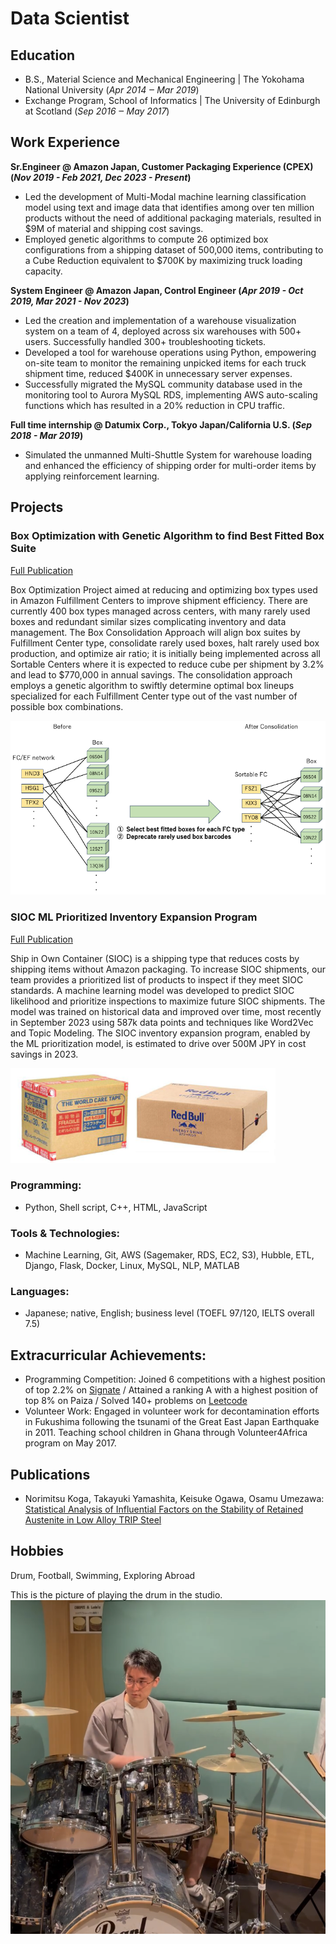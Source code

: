 # Data Scientist

## Education	 			        		
- B.S., Material Science and Mechanical Engineering | The Yokohama National University (_Apr 2014 ‒ Mar 2019_)
- Exchange Program, School of Informatics | The University of Edinburgh at Scotland (_Sep 2016 ‒ May 2017_)

## Work Experience
**Sr.Engineer @ Amazon Japan, Customer Packaging Experience (CPEX) (_Nov 2019 - Feb 2021, Dec 2023 - Present_)**
- Led the development of Multi-Modal machine learning classification model using text and image data that identifies among over ten million products without the need of additional packaging materials, resulted in $9M of material and shipping cost savings.
- Employed genetic algorithms to compute 26 optimized box configurations from a shipping dataset of 500,000 items, contributing to a Cube Reduction equivalent to $700K by maximizing truck loading capacity.

**System Engineer @ Amazon Japan, Control Engineer (_Apr 2019 - Oct 2019, Mar 2021 - Nov 2023_)**
- Led the creation and implementation of a warehouse visualization system on a team of 4, deployed across six warehouses with 500+ users. Successfully handled 300+ troubleshooting tickets.
- Developed a tool for warehouse operations using Python, empowering on-site team to monitor the remaining unpicked items for each truck shipment time, reduced $400K in unnecessary server expenses.
- Successfully migrated the MySQL community database used in the monitoring tool to Aurora MySQL RDS, implementing AWS auto-scaling functions which has resulted in a 20% reduction in CPU traffic.

**Full time internship @ Datumix Corp., Tokyo Japan/California U.S. (_Sep 2018 - Mar 2019_)**
- Simulated the unmanned Multi-Shuttle System for warehouse loading and enhanced the efficiency of shipping order for multi-order items by applying reinforcement learning.

## Projects
### Box Optimization with Genetic Algorithm to find Best Fitted Box Suite
[Full Publication](/box-opt-project)

Box Optimization Project aimed at reducing and optimizing box types used in Amazon Fulfillment Centers to improve shipment efficiency. There are currently 400 box types managed across centers, with many rarely used boxes and redundant similar sizes complicating inventory and data management. The Box Consolidation Approach will align box suites by Fulfillment Center type, consolidate rarely used boxes, halt rarely used box production, and optimize air ratio; it is initially being implemented across all Sortable Centers where it is expected to reduce cube per shipment by 3.2% and lead to $770,000 in annual savings. The consolidation approach employs a genetic algorithm to swiftly determine optimal box lineups specialized for each Fulfillment Center type out of the vast number of possible box combinations.

![box_consolidation image](/assets/img/box_consolidation1.png)

### SIOC ML Prioritized Inventory Expansion Program
[Full Publication](https://www.mdpi.com/1424-8220/22/11/4240)

Ship in Own Container (SIOC) is a shipping type that reduces costs by shipping items without Amazon packaging. To increase SIOC shipments, our team provides a prioritized list of products to inspect if they meet SIOC standards. A machine learning model was developed to predict SIOC likelihood and prioritize inspections to maximize future SIOC shipments. The model was trained on historical data and improved over time, most recently in September 2023 using 587k data points and techniques like Word2Vec and Topic Modeling. The SIOC inventory expansion program, enabled by the ML prioritization model, is estimated to drive over 500M JPY in cost savings in 2023.

![SIOC image](/assets/img/SIOC.png)


### Programming:
- Python, Shell script, C++, HTML, JavaScript
### Tools & Technologies:
- Machine Learning, Git, AWS (Sagemaker, RDS, EC2, S3), Hubble, ETL, Django, Flask, Docker, Linux, MySQL, NLP, MATLAB
### Languages:
- Japanese; native, English; business level (TOEFL 97/120, IELTS overall 7.5)

## Extracurricular Achievements:
- Programming Competition: Joined 6 competitions with a highest position of top 2.2% on [Signate](https://signate.jp/users/50394) / Attained a ranking A with a highest position of top 8% on Paiza / Solved 140+ problems on [Leetcode](https://leetcode.com/keyy1019/)
- Volunteer Work: Engaged in volunteer work for decontamination efforts in Fukushima following the tsunami of the Great East Japan Earthquake in 2011. Teaching school children in Ghana through Volunteer4Africa program on May 2017.

## Publications
- Norimitsu Koga, Takayuki Yamashita, Keisuke Ogawa, Osamu Umezawa: [Statistical Analysis of Influential Factors on the Stability of Retained Austenite in Low Alloy TRIP Steel](https://www.jstage.jst.go.jp/article/matertrans/63/5/63_MT-M2021239/_article/-char/en)

## Hobbies
Drum, Football, Swimming, Exploring Abroad

This is the picture of playing the drum in the studio.
![drum image](/assets/img/drum.PNG)



